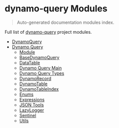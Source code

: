# dynamo-query Modules

> Auto-generated documentation modules index.

Full list of [dynamo-query](README.md#dynamoquery) project modules.

- [DynamoQuery](README.md#dynamoquery)
- [Dynamo Query](dynamo_query/index.md#dynamo-query)
    - [Module](dynamo_query/module.md#module)
    - [BaseDynamoQuery](dynamo_query/base_dynamo_query.md#basedynamoquery)
    - [DataTable](dynamo_query/data_table.md#datatable)
    - [Dynamo Query Main](dynamo_query/dynamo_query_main.md#dynamo-query-main)
    - [Dynamo Query Types](dynamo_query/dynamo_query_types.md#dynamo-query-types)
    - [DynamoRecord](dynamo_query/dynamo_record.md#dynamorecord)
    - [DynamoTable](dynamo_query/dynamo_table.md#dynamotable)
    - [DynamoTableIndex](dynamo_query/dynamo_table_index.md#dynamotableindex)
    - [Enums](dynamo_query/enums.md#enums)
    - [Expressions](dynamo_query/expressions.md#expressions)
    - [JSON Tools](dynamo_query/json_tools.md#json-tools)
    - [LazyLogger](dynamo_query/lazy_logger.md#lazylogger)
    - [Sentinel](dynamo_query/sentinel.md#sentinel)
    - [Utils](dynamo_query/utils.md#utils)

